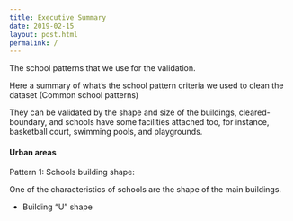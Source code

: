 ```yaml
---
title: Executive Summary
date: 2019-02-15
layout: post.html
permalink: /
---
```


The school patterns that we use for the validation.



Here a summary of what’s the school pattern criteria we used to clean the dataset (Common school patterns)

They can be validated by the shape and size of the buildings, cleared-boundary, and schools have some facilities attached too, for instance, basketball court, swimming pools, and playgrounds.

#### Urban areas
Pattern 1: Schools building shape:

One of the characteristics of schools are the shape of the main buildings.


- Building “U” shape
